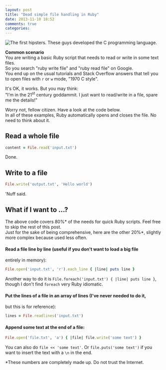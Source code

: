 ```yaml
---
layout: post
title: "Dead simple file handling in Ruby"
date: 2013-11-10 18:52
comments: true
categories: 
---
```


<img class="header margintop"
src="http://farm4.staticflickr.com/3753/11699963024_bda6a4c9b8_m.jpg"
title="The first hipsters. These guys developed the C programming language." />

**Common scenario**  
You are writing a basic Ruby script that needs to read or write in some text
files.  
So you search "ruby write file" and "ruby read file" on Google.  
You end up on the usual tutorials and Stack Overflow answers that tell you to
open files with `r` or `w` mode, "1970 C style"<!--more-->.

It's OK, it works.
But you may think:  
"I'm in the 21<sup>st</sup> century goddammit. I just want to read/write in a
file, spare me the details!"

Worry not, fellow citizen. Have a look at the code below.  
In all of these examples, Ruby automatically opens and closes the file. No need
to think about it.

## Read a whole file

``` ruby
content = File.read('input.txt')
```

Done.

## Write to a file

``` ruby
File.write('output.txt', 'Hello world')
```

'Nuff said.

## What if I want to ...?

The above code covers 80%\* of the needs for quick Ruby scripts.
Feel free to skip the rest of this post.  
Just for the sake of being comprehensive, here are the other 20%\*, slightly
more complex because used less often.

#### Read a file line by line (useful if you don't want to load a big file
entirely in memory):

``` ruby
File.open('input.txt', 'r').each_line { |line| puts line }
```
Another way to do it is `File.foreach('input.txt') { |line| puts line }`, though
I don't find `foreach` very Ruby idiomatic.

#### Put the lines of a file in an array of lines (I've never needed to do it,
but this is for reference):

``` ruby
lines = File.readlines('input.txt')
```

#### Append some text at the end of a file:

``` ruby
File.open('file.txt', 'a') { |file| file.write('some text') }
```
 
You can also do `file << 'some text'`. Or `file.puts('some text')` if you want
to insert the text with a `\n` in the end.

<div class="references">
*These numbers are completely made up. Do not trust the Internet.
</div>
